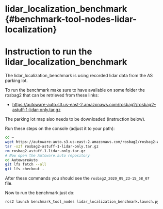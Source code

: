 lidar_localization_benchmark {#benchmark-tool-nodes-lidar-localization}
=============================

# Instruction to run the lidar_localization_benchmark

The lidar_localization_benchmark is using recorded lidar data from the AS
parking lot.

To run the benchmark make sure to have available on some folder the rosbag2 that
can be retrieved from these links:

- <https://autoware-auto.s3.us-east-2.amazonaws.com/rosbag2/rosbag2-astuff-1-lidar-only.tar.gz>

The parking lot map also needs to be downloaded (instruction below).

Run these steps on the console (adjust it to your path):

``` bash
cd ~
wget https://autoware-auto.s3.us-east-2.amazonaws.com/rosbag2/rosbag2-astuff-1-lidar-only.tar.gz
tar -xzf rosbag2-astuff-1-lidar-only.tar.gz
rm rosbag2-astuff-1-lidar-only.tar.gz
# Now open the Autoware.auto repository
cd AutowareAuto
git lfs fetch --all
git lfs checkout .
```

After these commands you should see the ```rosbag2_2020_09_23-15_58_07``` file.

Now to run the benchmark just do:

``` bash
ros2 launch benchmark_tool_nodes lidar_localization_benchmark.launch.py
```
